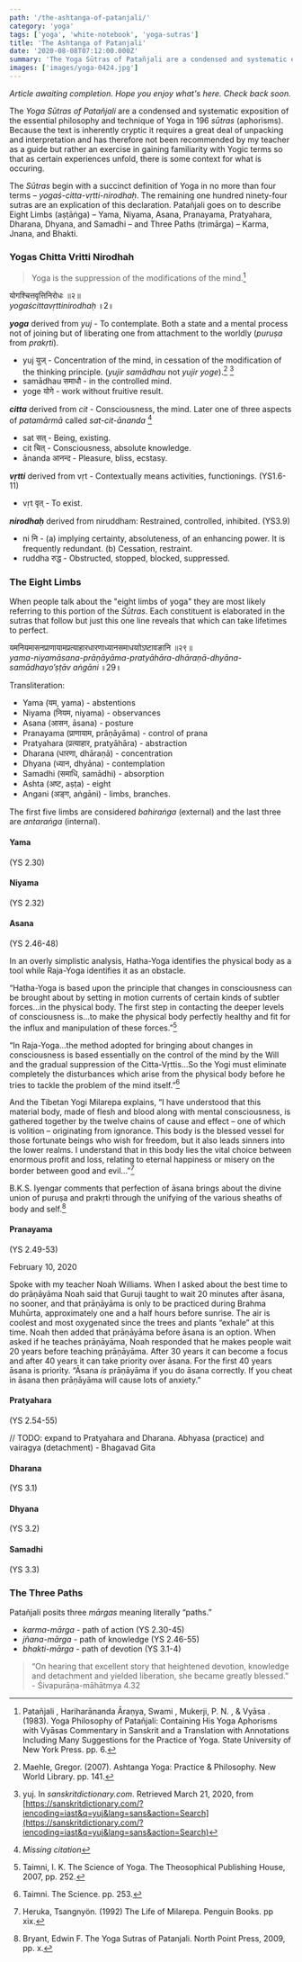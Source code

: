 ```yaml
---
path: '/the-ashtanga-of-patanjali/'
category: 'yoga'
tags: ['yoga', 'white-notebook', 'yoga-sutras']
title: 'The Ashtanga of Patanjali'
date: '2020-08-08T07:12:00.000Z'
summary: 'The Yoga Sūtras of Patañjali are a condensed and systematic exposition of the essential philosophy and technique of Yoga in...'
images: ['images/yoga-0424.jpg']
---
```


_Article awaiting completion. Hope you enjoy what's here. Check back soon._

The _Yoga Sūtras of Patañjali_ are a condensed and systematic exposition of the essential philosophy and technique of Yoga in 196 _sūtras_ (aphorisms). Because the text is inherently cryptic it requires a great deal of unpacking and interpretation and has therefore not been recommended by my teacher as a guide but rather an exercise in gaining familiarity with Yogic terms so that as certain experiences unfold, there is some context for what is occuring.

The _Sūtras_ begin with a succinct definition of Yoga in no more than four terms – _yogaś-citta-vṛtti-nirodhaḥ_. The remaining one hundred ninety-four sutras are an explication of this declaration. Patañjali goes on to describe Eight Limbs (aṣṭāṅga) – Yama, Niyama, Asana, Pranayama, Pratyahara, Dharana, Dhyana, and Samadhi – and Three Paths (trimārga) – Karma, Jnana, and Bhakti.

### Yogas Chitta Vritti Nirodhah

> Yoga is the suppression of the modifications of the mind.[^1]

योगश्चित्तवृत्तिनिरोधः ॥२॥ <br>
_yogaścittavṛttinirodhaḥ_ ॥2॥

**_yoga_** derived from _yuj_ - To contemplate. Both a state and a mental process not of joining but of liberating one from attachment to the worldly (_puruṣa_ from _prakṛti_).

- yuj युज् - Concentration of the mind, in cessation of the modification of the thinking principle. (_yujir samādhau_ not _yujir yoge_).[^2] [^3]
- samādhau समाधौ - in the controlled mind.
- yoge योगे - work without fruitive result.

**_citta_** derived from _cit_ - Consciousness, the mind. Later one of three aspects of _patamārmā_ called _sat-cit-ānanda_ [^4]

- sat सत् - Being, existing.
- cit चित् - Consciousness, absolute knowledge.
- ānanda आनन्द - Pleasure, bliss, ecstasy.

**_vṛtti_** derived from vṛt - Contextually means activities, functionings. (YS1.6-11)

- vṛt वृत् - To exist.

**_nirodhaḥ_** derived from niruddham: Restrained, controlled, inhibited. (YS3.9)

- ni नि - (a) implying certainty, absoluteness, of an enhancing power. It is frequently redundant. (b) Cessation, restraint.
- ruddha रुद्ध - Obstructed, stopped, blocked, suppressed.

### The Eight Limbs

When people talk about the "eight limbs of yoga" they are most likely referring to this portion of the _Sūtras_. Each constituent is elaborated in the sutras that follow but just this one line reveals that which can take lifetimes to perfect.

यमनियमासनप्राणायामप्रत्याहारधारणाध्यानसमाधयाोऽष्टावङानि ॥२९॥ <br>
_yama-niyamāsana-prāṇāyāma-pratyāhāra-dhāraṇā-dhyāna-samādhayo’ṣṭāv aṅgāni_ ॥29॥

Transliteration:

- Yama (यम, yama) - abstentions
- Niyama (नियम​, niyama) - observances
- Asana (आसन​, āsana) - posture
- Pranayama (प्राणायाम, prāṇāyāma) - control of prana
- Pratyahara (प्रत्याहार, pratyāhāra) - abstraction
- Dharana (धारणा, dhāraṇā) - concentration
- Dhyana (ध्यान, dhyāna) - contemplation
- Samadhi (समाधि, samādhi) - absorption
- Ashta (अष्ट, aṣṭa) - eight
- Angani (अङ्ग​, aṅgāni) - limbs, branches.

The first five limbs are considered _bahiraṅga_ (external) and the last three are _antaraṅga_ (internal).

#### Yama

(YS 2.30)

#### Niyama

(YS 2.32)

#### Asana

(YS 2.46-48)

In an overly simplistic analysis, Hatha-Yoga identifies the physical body as a tool while Raja-Yoga identifies it as an obstacle.

“Hatha-Yoga is based upon the principle that changes in consciousness can be brought about by setting in motion currents of certain kinds of subtler forces...in the physical body. The first step in contacting the deeper levels of consciousness is...to make the physical body perfectly healthy and fit for the influx and manipulation of these forces.”[^5]

“In Raja-Yoga...the method adopted for bringing about changes in consciousness is based essentially on the control of the mind by the Will and the gradual suppression of the Citta-Vṛttis...So the Yogi must eliminate completely the disturbances which arise from the physical body before he tries to tackle the problem of the mind itself.”[^6]

And the Tibetan Yogi Milarepa explains, “I have understood that this material body, made of flesh and blood along with mental consciousness, is gathered together by the twelve chains of cause and effect – one of which is volition – originating from ignorance. This body is the blessed vessel for those fortunate beings who wish for freedom, but it also leads sinners into the lower realms. I understand that in this body lies the vital choice between enormous profit and loss, relating to eternal happiness or misery on the border between good and evil…”[^7]

B.K.S. Iyengar comments that perfection of āsana brings about the divine union of puruṣa and prakṛti through the unifying of the various sheaths of body and self.[^8]

#### Pranayama

(YS 2.49-53)

February 10, 2020

Spoke with my teacher Noah Williams. When I asked about the best time to do prāṇāyāma Noah said that Guruji taught to wait 20 minutes after āsana, no sooner, and that prāṇāyāma is only to be practiced during Brahma Muhūrta, approximately one and a half hours before sunrise. The air is coolest and most oxygenated since the trees and plants “exhale” at this time. Noah then added that prāṇāyāma before āsana is an option. When asked if he teaches prāṇāyāma, Noah responded that he makes people wait 20 years before teaching prāṇāyāma. After 30 years it can become a focus and after 40 years it can take priority over āsana. For the first 40 years āsana is priority. “Āsana _is_ prāṇāyāma if you do āsana correctly. If you cheat in āsana then prāṇāyāma will cause lots of anxiety.”

#### Pratyahara

(YS 2.54-55)

// TODO: expand to Pratyahara and Dharana.
Abhyasa (practice) and vairagya (detachment) - Bhagavad Gita

#### Dharana

(YS 3.1)

#### Dhyana

(YS 3.2)

#### Samadhi

(YS 3.3)

### The Three Paths

Patañjali posits three _mārgas_ meaning literally “paths.”

- _karma-mārga_ - path of action (YS 2.30-45)
- _jñana-mārga_ - path of knowledge (YS 2.46-55)
- _bhakti-mārga_ - path of devotion (YS 3.1-4)

> “On hearing that excellent story that heightened devotion, knowledge and detachment and yielded liberation, she became greatly blessed.” - Śivapurāṇa-māhātmya 4.32

<!-- Footnotes -->

[^1]: Patañjali , Hariharānanda Āraṇya, Swami , Mukerji, P. N. , & Vyāsa . (1983). Yoga Philosophy of Patañjali: Containing His Yoga Aphorisms with Vyāsas Commentary in Sanskrit and a Translation with Annotations Including Many Suggestions for the Practice of Yoga. State University of New York Press. pp. 6.
[^2]: Maehle, Gregor. (2007). Ashtanga Yoga: Practice & Philosophy. New World Library. pp. 141.
[^3]: yuj. In _sanskritdictionary.com_. Retrieved March 21, 2020, from [https://sanskritdictionary.com/?iencoding=iast&q=yuj&lang=sans&action=Search](https://sanskritdictionary.com/?iencoding=iast&q=yuj&lang=sans&action=Search)
[^4]: _Missing citation_
[^5]: Taimni, I. K. The Science of Yoga. The Theosophical Publishing House, 2007, pp. 252.
[^6]: Taimni. The Science. pp. 253.
[^7]: Heruka, Tsangnyön. (1992) The Life of Milarepa. Penguin Books. pp xix.
[^8]: Bryant, Edwin F. The Yoga Sutras of Patanjali. North Point Press, 2009, pp. x.
